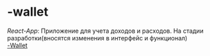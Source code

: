 # -wallet
*React-App*:
Приложение для учета доходов и расходов.
На стадии разработки(вносятся изменения в интерфейс 
и функционал) <br/>
<a href="https://egorov-wallet-e9pgvbjgz-by-egorov.vercel.app/">-Wallet</a>

